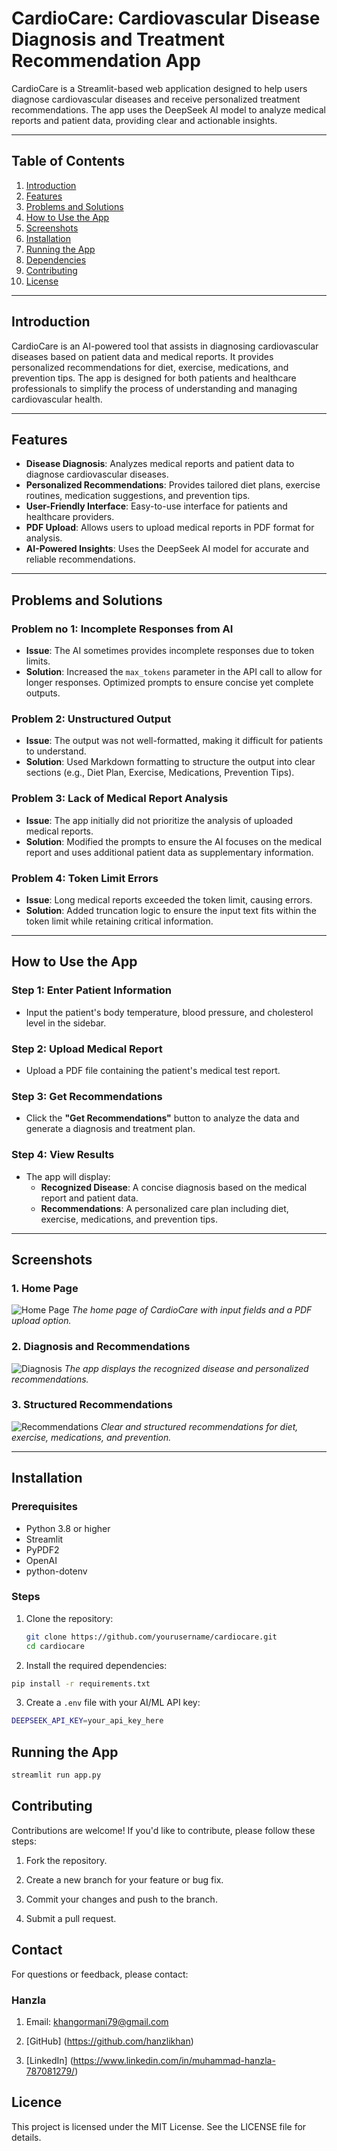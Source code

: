 # **CardioCare: Cardiovascular Disease Diagnosis and Treatment Recommendation App**

CardioCare is a Streamlit-based web application designed to help users diagnose cardiovascular diseases and receive personalized treatment recommendations. The app uses the DeepSeek AI model to analyze medical reports and patient data, providing clear and actionable insights.

---

## **Table of Contents**
1. [Introduction](#introduction)
2. [Features](#features)
3. [Problems and Solutions](#problems-and-solutions)
4. [How to Use the App](#how-to-use-the-app)
5. [Screenshots](#screenshots)
6. [Installation](#installation)
7. [Running the App](#running-the-app)
8. [Dependencies](#dependencies)
9. [Contributing](#contributing)
10. [License](#license)

---

## **Introduction**
CardioCare is an AI-powered tool that assists in diagnosing cardiovascular diseases based on patient data and medical reports. It provides personalized recommendations for diet, exercise, medications, and prevention tips. The app is designed for both patients and healthcare professionals to simplify the process of understanding and managing cardiovascular health.

---

## **Features**
- **Disease Diagnosis**: Analyzes medical reports and patient data to diagnose cardiovascular diseases.
- **Personalized Recommendations**: Provides tailored diet plans, exercise routines, medication suggestions, and prevention tips.
- **User-Friendly Interface**: Easy-to-use interface for patients and healthcare providers.
- **PDF Upload**: Allows users to upload medical reports in PDF format for analysis.
- **AI-Powered Insights**: Uses the DeepSeek AI model for accurate and reliable recommendations.

---

## **Problems and Solutions**

### **Problem no 1: Incomplete Responses from AI**
- **Issue**: The AI sometimes provides incomplete responses due to token limits.
- **Solution**: Increased the `max_tokens` parameter in the API call to allow for longer responses. Optimized prompts to ensure concise yet complete outputs.

### **Problem 2: Unstructured Output**
- **Issue**: The output was not well-formatted, making it difficult for patients to understand.
- **Solution**: Used Markdown formatting to structure the output into clear sections (e.g., Diet Plan, Exercise, Medications, Prevention Tips).

### **Problem 3: Lack of Medical Report Analysis**
- **Issue**: The app initially did not prioritize the analysis of uploaded medical reports.
- **Solution**: Modified the prompts to ensure the AI focuses on the medical report and uses additional patient data as supplementary information.

### **Problem 4: Token Limit Errors**
- **Issue**: Long medical reports exceeded the token limit, causing errors.
- **Solution**: Added truncation logic to ensure the input text fits within the token limit while retaining critical information.

---

## **How to Use the App**

### **Step 1: Enter Patient Information**
- Input the patient's body temperature, blood pressure, and cholesterol level in the sidebar.

### **Step 2: Upload Medical Report**
- Upload a PDF file containing the patient's medical test report.

### **Step 3: Get Recommendations**
- Click the **"Get Recommendations"** button to analyze the data and generate a diagnosis and treatment plan.

### **Step 4: View Results**
- The app will display:
  - **Recognized Disease**: A concise diagnosis based on the medical report and patient data.
  - **Recommendations**: A personalized care plan including diet, exercise, medications, and prevention tips.

---

## **Screenshots**

### **1. Home Page**
![Home Page](home_page.png)
*The home page of CardioCare with input fields and a PDF upload option.*

### **2. Diagnosis and Recommendations**
![Diagnosis](diagnosis.png)
*The app displays the recognized disease and personalized recommendations.*

### **3. Structured Recommendations**
![Recommendations](recommendations.png)
*Clear and structured recommendations for diet, exercise, medications, and prevention.*

---

## **Installation**

### **Prerequisites**
- Python 3.8 or higher
- Streamlit
- PyPDF2
- OpenAI
- python-dotenv

### **Steps**
1. Clone the repository:
   ```bash
   git clone https://github.com/yourusername/cardiocare.git
   cd cardiocare
2. Install the required dependencies:
```sh
pip install -r requirements.txt
```
3. Create a `.env` file with your AI/ML API key:
```sh
DEEPSEEK_API_KEY=your_api_key_here 
```
## Running the App
```sh
streamlit run app.py
```

## Contributing
  Contributions are welcome! If you'd like to contribute, please follow these steps:

1. Fork the repository.

2. Create a new branch for your feature or bug fix.

3. Commit your changes and push to the branch.

4. Submit a pull request.

## Contact
For questions or feedback, please contact:

### Hanzla

1. Email: khangormani79@gmail.com

2. [GitHub] (https://github.com/hanzlikhan)

3. [LinkedIn] (https://www.linkedin.com/in/muhammad-hanzla-787081279/) 

## Licence 
This project is licensed under the MIT License. See the LICENSE file for details.
